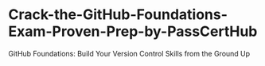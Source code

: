 # Crack-the-GitHub-Foundations-Exam-Proven-Prep-by-PassCertHub
GitHub Foundations: Build Your Version Control Skills from the Ground Up

